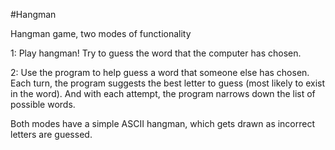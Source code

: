 #Hangman

Hangman game, two modes of functionality

1: Play hangman! Try to guess the word that the computer has chosen.

2: Use the program to help guess a word that someone else has chosen. Each turn, the program suggests the best letter to guess (most likely to exist in the word). And with each attempt, the program narrows down the list of possible words.

Both modes have a simple ASCII hangman, which gets drawn as incorrect letters are guessed.
